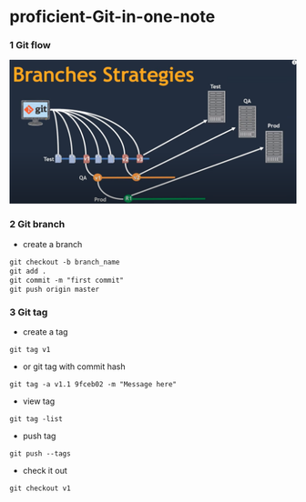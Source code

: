 # proficient-Git-in-one-note


### 1 Git flow
![branch](https://github.com/DevOps-Success/proficient-Git-in-one-note/blob/main/images/git-branch.PNG)

### 2 Git branch

- create a branch

```
git checkout -b branch_name
git add .
git commit -m "first commit"
git push origin master

```

### 3 Git tag

- create a tag
```
git tag v1
```
- or git tag with commit hash
```
git tag -a v1.1 9fceb02 -m "Message here"
```

- view tag
```
git tag -list
```

- push tag
```
git push --tags
```

- check it out
```
git checkout v1
```
